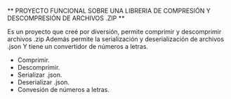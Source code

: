   ** PROYECTO FUNCIONAL SOBRE UNA LIBRERIA DE COMPRESIÓN Y DESCOMPRESIÓN DE ARCHIVOS .ZIP **

Es un proyecto que creé por diversión, permite comprimir y descomprimir archivos .zip
Además permite la serialización y deserialización de archivos .json 
Y tiene un convertidor de números a letras.


+ Comprimir.
+ Descomprimir.
+ Serializar .json.
+ Deserializar .json.
+ Convesión de números a letras.
